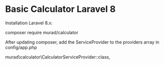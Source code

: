 # Basic Calculator Laravel 8 

Installation
Laravel 8.x:


composer require murad/calculator

After updating composer, add the ServiceProvider to the providers array in config/app.php

murad\calculator\CalculatorServiceProvider::class,
